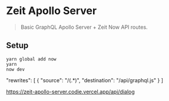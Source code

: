 # Zeit Apollo Server

> Basic GraphQL Apollo Server + Zeit Now API routes.

## Setup

```
yarn global add now
yarn
now dev
```

"rewrites": [
{
"source": "/(.*)",
"destination": "/api/graphql.js"
}
]

https://zeit-apollo-server.codie.vercel.app/api/dialog
